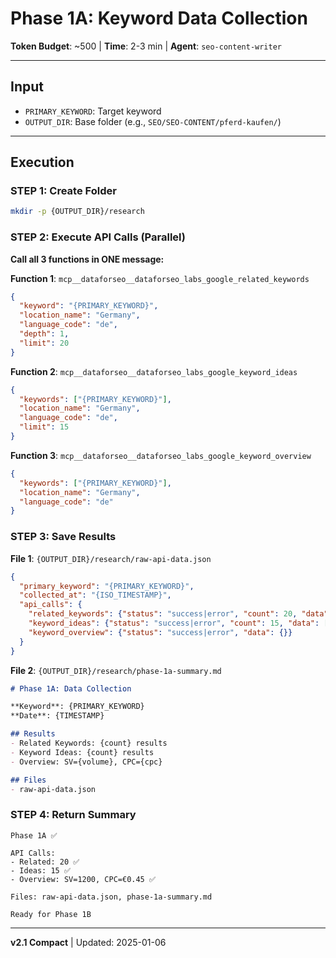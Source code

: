 # Phase 1A: Keyword Data Collection

**Token Budget**: ~500 | **Time**: 2-3 min | **Agent**: `seo-content-writer`

---

## Input
- `PRIMARY_KEYWORD`: Target keyword
- `OUTPUT_DIR`: Base folder (e.g., `SEO/SEO-CONTENT/pferd-kaufen/`)

---

## Execution

### STEP 1: Create Folder
```bash
mkdir -p {OUTPUT_DIR}/research
```

### STEP 2: Execute API Calls (Parallel)

**Call all 3 functions in ONE message:**

**Function 1**: `mcp__dataforseo__dataforseo_labs_google_related_keywords`
```json
{
  "keyword": "{PRIMARY_KEYWORD}",
  "location_name": "Germany",
  "language_code": "de",
  "depth": 1,
  "limit": 20
}
```

**Function 2**: `mcp__dataforseo__dataforseo_labs_google_keyword_ideas`
```json
{
  "keywords": ["{PRIMARY_KEYWORD}"],
  "location_name": "Germany",
  "language_code": "de",
  "limit": 15
}
```

**Function 3**: `mcp__dataforseo__dataforseo_labs_google_keyword_overview`
```json
{
  "keywords": ["{PRIMARY_KEYWORD}"],
  "location_name": "Germany",
  "language_code": "de"
}
```

### STEP 3: Save Results

**File 1**: `{OUTPUT_DIR}/research/raw-api-data.json`
```json
{
  "primary_keyword": "{PRIMARY_KEYWORD}",
  "collected_at": "{ISO_TIMESTAMP}",
  "api_calls": {
    "related_keywords": {"status": "success|error", "count": 20, "data": []},
    "keyword_ideas": {"status": "success|error", "count": 15, "data": []},
    "keyword_overview": {"status": "success|error", "data": {}}
  }
}
```

**File 2**: `{OUTPUT_DIR}/research/phase-1a-summary.md`
```markdown
# Phase 1A: Data Collection

**Keyword**: {PRIMARY_KEYWORD}
**Date**: {TIMESTAMP}

## Results
- Related Keywords: {count} results
- Keyword Ideas: {count} results
- Overview: SV={volume}, CPC={cpc}

## Files
- raw-api-data.json
```

### STEP 4: Return Summary
```
Phase 1A ✅

API Calls:
- Related: 20 ✅
- Ideas: 15 ✅
- Overview: SV=1200, CPC=€0.45 ✅

Files: raw-api-data.json, phase-1a-summary.md

Ready for Phase 1B
```

---

**v2.1 Compact** | Updated: 2025-01-06
